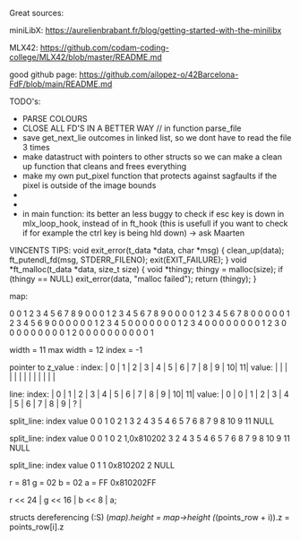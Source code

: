 Great sources:

miniLibX:
https://aurelienbrabant.fr/blog/getting-started-with-the-minilibx

MLX42:
https://github.com/codam-coding-college/MLX42/blob/master/README.md


good github page:
https://github.com/ailopez-o/42Barcelona-FdF/blob/main/README.md


TODO's:

- PARSE COLOURS
- CLOSE ALL FD'S IN A BETTER WAY 				// in function parse_file
- save get_next_lie outcomes in linked list, so we dont have to read the file 3 times
- make datastruct with pointers to other structs so we can make a clean up function that cleans and frees everything
- make my own put_pixel function that protects against sagfaults if the pixel is outside of the image bounds
- 
- 
- in main function: its better an less buggy to check if esc key is down in mlx_loop_hook, instead of in ft_hook (this is usefull if you want to check if for example the ctrl key is being hld down) -> ask Maarten





VINCENTS TIPS:
void	exit_error(t_data *data, char *msg)
{
	clean_up(data);
	ft_putendl_fd(msg, STDERR_FILENO);
	exit(EXIT_FAILURE);
}
void	*ft_malloc(t_data *data, size_t size)
{
	void	*thingy;
	thingy = malloc(size);
	if (thingy == NULL)
		exit_error(data, "malloc failed");
	return (thingy);
}


map:

0 0 1 2 3 4 5 6 7 8 9
0 0 0 1 2 3 4 5 6 7 8 9
0 0 0 0 1 2 3 4 5 6 7 8
0 0 0 0 0 1 2 3 4 5 6 9
0 0 0 0 0 0 1 2 3 4 5
0 0 0 0 0 0 0 1 2 3 4
0 0 0 0 0 0 0 0 1 2 3
0 0 0 0 0 0 0 0 0 1 2
0 0 0 0 0 0 0 0 0 0 1

width = 11
max width = 12
index = -1

pointer to z_value :
index:	| 0 | 1 | 2 | 3 | 4 | 5 | 6 | 7 | 8 | 9 | 10| 11|
value:	|   |   |   |   |   |   |   |   |   |   |   |   |

line:
index:	| 0 | 1 | 2 | 3 | 4 | 5 | 6 | 7 | 8 | 9 | 10| 11|
value:	| 0 | 0 | 1 | 2 | 3 | 4 | 5 | 6 | 7 | 8 | 9 | ? |

split_line:
index	value
0		0
1		0
2		1
3		2
4		3
5		4
6		5
7		6
8		7
9		8
10		9
11		NULL




split_line:
index	value
0		0
1		0
2		1,0x810202
3		2
4		3
5		4
6		5
7		6
8		7
9		8
10		9
11		NULL



split_line:
index	value
0		1
1		0x810202
2		NULL




r = 81
g = 02
b = 02
a = FF
0x810202FF

r << 24 | g << 16 | b << 8 | a;



structs dereferencing   (:S)
(*map).height			= map->height
(*(points_row + i)).z	= points_row[i].z






